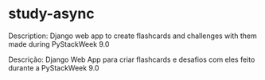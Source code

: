 # study-async
 Description: Django web app to create flashcards and challenges with them made during PyStackWeek 9.0

 Descrição: Django Web App para criar flashcards e desafios com eles feito durante a PyStackWeek 9.0
